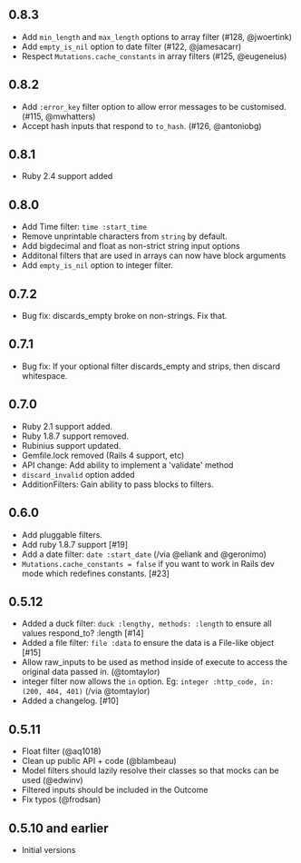 0.8.3
-----------
 - Add `min_length` and `max_length` options to array filter (#128, @jwoertink)
 - Add `empty_is_nil` option to date filter (#122, @jamesacarr)
 - Respect `Mutations.cache_constants` in array filters (#125, @eugeneius)

0.8.2
-----------
 - Add `:error_key` filter option to allow error messages to be customised. (#115, @mwhatters)
 - Accept hash inputs that respond to `to_hash`. (#126, @antoniobg)

0.8.1
-----------
 - Ruby 2.4 support added

0.8.0
-----------
 - Add Time filter: ```time :start_time```
 - Remove unprintable characters from `string` by default.
 - Add bigdecimal and float as non-strict string input options
 - Additonal filters that are used in arrays can now have block arguments
 - Add `empty_is_nil` option to integer filter.

0.7.2
-----------

- Bug fix: discards_empty broke on non-strings. Fix that.

0.7.1
-----------

- Bug fix: If your optional filter discards_empty and strips, then discard whitespace.

0.7.0
-----------

- Ruby 2.1 support added.
- Ruby 1.8.7 support removed.
- Rubinius support updated.
- Gemfile.lock removed (Rails 4 support, etc)
- API change: Add ability to implement a 'validate' method
- ```discard_invalid``` option added
- AdditionFilters: Gain ability to pass blocks to filters.

0.6.0
-----------

- Add pluggable filters.
- Add ruby 1.8.7 support [#19]
- Add a date filter: ```date :start_date``` (/via @eliank and @geronimo)
- ```Mutations.cache_constants = false``` if you want to work in Rails dev mode which redefines constants. [#23]

0.5.12
-----------

- Added a duck filter: ```duck :lengthy, methods: :length``` to ensure all values respond_to? :length [#14]
- Added a file filter: ```file :data``` to ensure the data is a File-like object [#15]
- Allow raw_inputs to be used as method inside of execute to access the original data passed in. (@tomtaylor)
- integer filter now allows the ```in``` option. Eg: ```integer :http_code, in: (200, 404, 401)```   (/via @tomtaylor)
- Added a changelog. [#10]

0.5.11
-----------

- Float filter (@aq1018)
- Clean up public API + code (@blambeau)
- Model filters should lazily resolve their classes so that mocks can be used (@edwinv)
- Filtered inputs should be included in the Outcome
- Fix typos (@frodsan)

0.5.10 and earlier
-----------

- Initial versions
